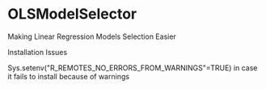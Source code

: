 # OLSModelSelector
Making Linear Regression Models Selection Easier

Installation Issues

Sys.setenv("R_REMOTES_NO_ERRORS_FROM_WARNINGS"=TRUE) in case it fails to install because of warnings
